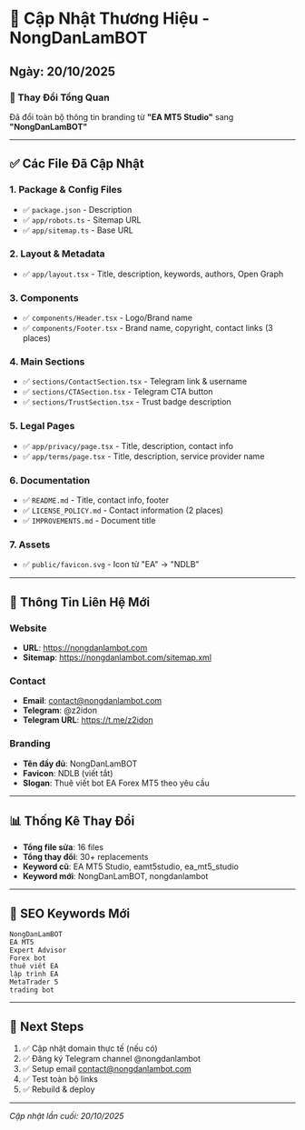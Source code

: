 # 🎨 Cập Nhật Thương Hiệu - NongDanLamBOT

## Ngày: 20/10/2025

### 📝 Thay Đổi Tổng Quan

Đã đổi toàn bộ thông tin branding từ **"EA MT5 Studio"** sang **"NongDanLamBOT"**

---

## ✅ Các File Đã Cập Nhật

### 1. **Package & Config Files**
- ✅ `package.json` - Description
- ✅ `app/robots.ts` - Sitemap URL
- ✅ `app/sitemap.ts` - Base URL

### 2. **Layout & Metadata**
- ✅ `app/layout.tsx` - Title, description, keywords, authors, Open Graph

### 3. **Components**
- ✅ `components/Header.tsx` - Logo/Brand name
- ✅ `components/Footer.tsx` - Brand name, copyright, contact links (3 places)

### 4. **Main Sections**
- ✅ `sections/ContactSection.tsx` - Telegram link & username
- ✅ `sections/CTASection.tsx` - Telegram CTA button
- ✅ `sections/TrustSection.tsx` - Trust badge description

### 5. **Legal Pages**
- ✅ `app/privacy/page.tsx` - Title, description, contact info
- ✅ `app/terms/page.tsx` - Title, description, service provider name

### 6. **Documentation**
- ✅ `README.md` - Title, contact info, footer
- ✅ `LICENSE_POLICY.md` - Contact information (2 places)
- ✅ `IMPROVEMENTS.md` - Document title

### 7. **Assets**
- ✅ `public/favicon.svg` - Icon từ "EA" → "NDLB"

---

## 🔗 Thông Tin Liên Hệ Mới

### Website
- **URL**: https://nongdanlambot.com
- **Sitemap**: https://nongdanlambot.com/sitemap.xml

### Contact
- **Email**: contact@nongdanlambot.com
- **Telegram**: @z2idon
- **Telegram URL**: https://t.me/z2idon

### Branding
- **Tên đầy đủ**: NongDanLamBOT
- **Favicon**: NDLB (viết tắt)
- **Slogan**: Thuê viết bot EA Forex MT5 theo yêu cầu

---

## 📊 Thống Kê Thay Đổi

- **Tổng file sửa**: 16 files
- **Tổng thay đổi**: 30+ replacements
- **Keyword cũ**: EA MT5 Studio, eamt5studio, ea_mt5_studio
- **Keyword mới**: NongDanLamBOT, nongdanlambot

---

## 🎯 SEO Keywords Mới

```
NongDanLamBOT
EA MT5
Expert Advisor
Forex bot
thuê viết EA
lập trình EA
MetaTrader 5
trading bot
```

---

## 🚀 Next Steps

1. ✅ Cập nhật domain thực tế (nếu có)
2. ✅ Đăng ký Telegram channel @nongdanlambot
3. ✅ Setup email contact@nongdanlambot.com
4. ✅ Test toàn bộ links
5. ✅ Rebuild & deploy

---

*Cập nhật lần cuối: 20/10/2025*
